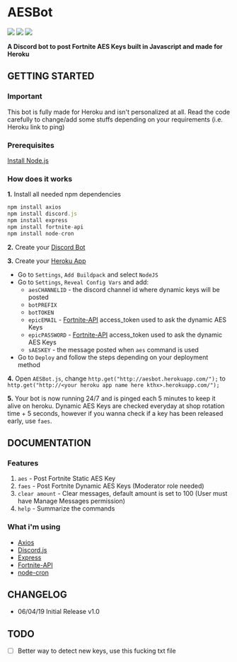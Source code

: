 # AESBot
[![](https://img.shields.io/badge/License-GPL-blue.svg?logo=gnu)](https://github.com/iAmAsval/AESBot/blob/master/LICENSE)
[![](https://img.shields.io/badge/Twitter-@AsvalFN-1da1f2.svg?logo=twitter)](https://twitter.com/AsvalFN)
[![](https://img.shields.io/badge/Discord-Need%20Help%3F-7289da.svg?logo=discord)](https://discord.gg/JmWvXKb)

**A Discord bot to post Fortnite AES Keys built in Javascript and made for Heroku**

## GETTING STARTED
### Important
This bot is fully made for Heroku and isn't personalized at all. Read the code carefully to change/add some stuffs depending on your requirements (i.e. Heroku link to ping)
### Prerequisites
[Install Node.js](https://nodejs.org/en/)
### How does it works
**1.** Install all needed npm dependencies
```js
npm install axios
npm install discord.js
npm install express
npm install fortnite-api
npm install node-cron
```
**2.** Create your [Discord Bot](https://discordapp.com/developers/applications/)

**3.** Create your [Heroku App](https://dashboard.heroku.com/apps)
  - Go to `Settings`, `Add Buildpack` and select `NodeJS`
  - Go to `Settings`, `Reveal Config Vars` and add:
    - `aesCHANNELID` - the discord channel id where dynamic keys will be posted
    - `botPREFIX`
    - `botTOKEN`
    - `epicEMAIL` - [Fortnite-API](https://www.npmjs.com/package/fortnite-api) access_token used to ask the dynamic AES Keys
    - `epicPASSWORD` - [Fortnite-API](https://www.npmjs.com/package/fortnite-api) access_token used to ask the dynamic AES Keys
    - `sAESKEY` - the message posted when `aes` command is used
  - Go to `Deploy` and follow the steps depending on your deployment method

**4.** Open `AESBot.js`, change `http.get("http://aesbot.herokuapp.com/");` to `http.get("http://<your heroku app name here kthx>.herokuapp.com/");`
  
**5.** Your bot is now running 24/7 and is pinged each 5 minutes to keep it alive on heroku. Dynamic AES Keys are checked everyday at shop rotation time + 5 seconds, however if you wanna check if a key has been released early, use `faes`.
    
## DOCUMENTATION
### Features
1. `aes` - Post Fortnite Static AES Key
2. `faes` - Post Fortnite Dynamic AES Keys (Moderator role needed)
3. `clear amount` - Clear messages, default amount is set to 100 (User must have Manage Messages permission)
4. `help` - Summarize the commands
### What i'm using
- [Axios](https://www.npmjs.com/package/axios)
- [Discord.js](https://discord.js.org/#/)
- [Express](https://www.npmjs.com/package/express)
- [Fortnite-API](https://www.npmjs.com/package/fortnite-api)
- [node-cron](https://www.npmjs.com/package/node-cron)

## CHANGELOG
- 06/04/19 Initial Release v1.0

## TODO
- [ ] Better way to detect new keys, use this fucking txt file
